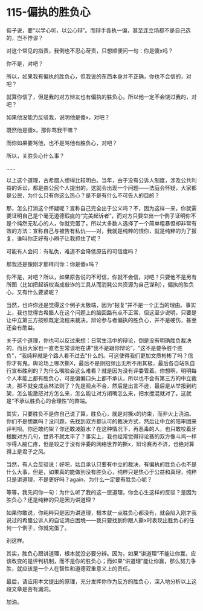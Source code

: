 # 115-偏执的胜负心

荀子说，要“以学心听，以公心辩”。而辩手各执一偏，甚至连立场都不是自己选的，岂不悖谬？

对这个常见的指责，我倒也不忍心苛责，只想顺便问一句：你是傻x吗？

你不是，对吧？

所以，如果我有偏执的胜负心，但我说的东西本身并不正确，你也不会信的，对吧？

就算你信了，但是我的对方辩友也有偏执的胜负心，所以他一定不会饶过我的，对吧？

如果他没能力反驳我，说明他是傻x，对吧？

既然他是傻x，那你骂我干嘛？

而你如果要骂他，也不是骂他有胜负心，对吧？

所以，关胜负心什么事？

……

以上这个道理，古希腊人想得比较明白。当年，由于没有公诉人制度，涉及公共利益的诉讼，都是由公民个人提出的。这就会出现一个问题——法庭会怀疑，大家都是公民，为什么只有你这么热心？是不是有什么不可告人的目的？

那，怎么打消这个怀疑呢？宣称自己完全出于公义吗？不，因为这样一来，你就需要证明自己是个毫无道德瑕疵的“完美起诉者”，而对方只要举出一个例子证明你不是个纯然无私心的人，你就完蛋了。所以大多数人选择了一个简单粗暴但却非常有效的方法：宣称自己与被告有私仇——对，我就是纯粹的恨你，就是纯粹的为了报复，谁叫你正好有小辫子让我抓住了呢？

可能有人会问：有私仇，难道不会降低原告的可信度吗？

那我还是像刚才那样问你：你是傻x吗？

你不是，对吧？所以，如果原告说的不可信，你就不会信，对吧？只要他不是另有所图（比如把起诉权当成敲诈的工具从而消耗公共资源为自己谋利），偏执的胜负心，又有什么要紧呢？

当然，也许你还是觉得这个例子太极端，因为“报复”并不是一个正当的理由。事实上，我也觉得古希腊人在这个问题上的脑回路有点不正常，但这至少说明，只要是让中立第三方按照既定流程来裁决，辩论参与者偏执的胜负心，并不是硬伤，甚至还会有助益。

关于这个道理，你也可以反过来想：日常生活中的辩论，倒是没有明确胜负裁决的，而且大家也一直老生常谈地在讲“我不是跟你辩论”，“这不是要争胜个胜负”，“我纯粹就是个路人看不过去”什么的。可这使得我们更加文质彬彬了吗？信你才有鬼。舆论场上哪次撕X，最后不是阴招频出无所不用其极，最后各自站队自行宣布胜利的？为什么嘴脸会这么难看？就是因为没有评委管着。你想啊，明明每个人本能上都有胜负心，可是偏偏口头上都不承认，所以也不会有第三方的中立裁决，那不就变成丛林法则了？先是观点不合，然后是出言不逊，最后是从举报到约架，怎么能激怒对方怎么来，怎么能让对方闭嘴怎么来，把水搅混就对了。这就是“不承认胜负心的合理性”的弊端。

其实，只要胜负不是你自己说了算，胜负心，就是对撕x的约束，而非火上浇油。你们不是想赢吗？没问题，先找到双方都认可的裁决方式，然后让中立的陪审团来评判呗。你还敢约架？你还敢泼脏水？在这种情况下，再恶毒的人，也只敢咬着牙根酸对方几句，世界不就太平了？事实上，我也经常觉得辩论赛的双方像斗鸡一样吵得人脑仁疼，但是较之于没有评委的网络世界的撕x，辩论赛再不济，也绝对算得上是君子之风。

当然，有人会反驳说：好吧，姑且承认只要有中立的裁决，有偏执的胜负心也不是什么大事，但是，如果真的能做到没有胜负心，纯粹只是热心于公益和真理，纯粹只是讲道理，不是更好吗？again，为什么一定要有胜负心呢？

等等，我先问你一句：为什么听了我的这一层道理，你会心生这样的反驳？是因为胜负心？还是纯粹的只是因为讲道理？

如果你敢说，你纯粹只是因为讲道理，根本就一点胜负心都没有，就会陷入刚才我说过的希腊公诉人的自证清白困境——我只要找到你跟人撕x时表现出胜负心的任何一个例子，你就完蛋了。

别这样。

其实，胜负心跟讲道理，根本就没必要分辨。因为，如果“讲道理”不能让你赢，应该改变的是评判机制，而不是你的胜负心；而如果“讲道理”能让你赢，那么努力争胜，就应该是一个人在智性和道德双重意义上的责任。

最后，请应用本文提出的原理，充分发挥你作为反方的胜负心，深入地分析以上这段文章是否有漏洞。

加油。